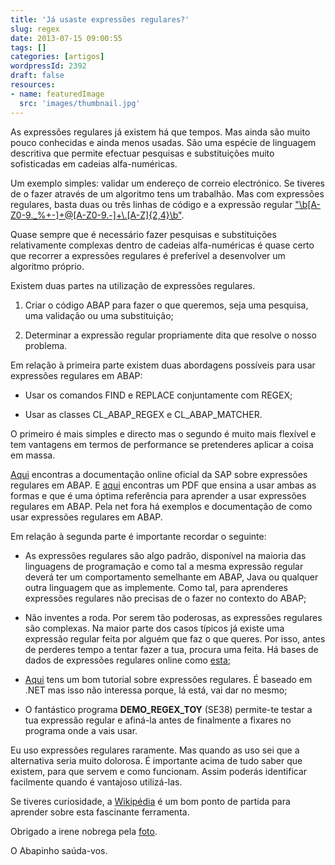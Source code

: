 ```yaml
---
title: 'Já usaste expressões regulares?'
slug: regex
date: 2013-07-15 09:00:55
tags: []
categories: [artigos]
wordpressId: 2392
draft: false
resources:
- name: featuredImage
  src: 'images/thumbnail.jpg'
---
```

As expressões regulares já existem há que tempos. Mas ainda são muito pouco conhecidas e ainda menos usadas. São uma espécie de linguagem descritiva que permite efectuar pesquisas e substituições muito sofisticadas em cadeias alfa-numéricas.

<!--more-->

Um exemplo simples: validar um endereço de correio electrónico. Se tiveres de o fazer através de um algoritmo tens um trabalhão. Mas com expressões regulares, basta duas ou três linhas de código e a expressão regular ["\b[A-Z0-9._%+-]+@[A-Z0-9.-]+\\.[A-Z]{2,4}\b"][1].

Quase sempre que é necessário fazer pesquisas e substituições relativamente complexas dentro de cadeias alfa-numéricas é quase certo que recorrer a expressões regulares é preferível a desenvolver um algoritmo próprio.

Existem duas partes na utilização de expressões regulares.

  1. Criar o código ABAP para fazer o que queremos, seja uma pesquisa, uma validação ou uma substituição;

  2. Determinar a expressão regular propriamente dita que resolve o nosso problema.

Em relação à primeira parte existem duas abordagens possíveis para usar expressões regulares em ABAP:

  * Usar os comandos FIND e REPLACE conjuntamente com REGEX;

  * Usar as classes CL_ABAP_REGEX e CL_ABAP_MATCHER.

O primeiro é mais simples e directo mas o segundo é muito mais flexível e tem vantagens em termos de performance se pretenderes aplicar a coisa em massa.

[Aqui][2] encontras a documentação online oficial da SAP sobre expressões regulares em ABAP. E [aqui][3] encontras um PDF que ensina a usar ambas as formas e que é uma óptima referência para aprender a usar expressões regulares em ABAP. Pela net fora há exemplos e documentação de como usar expressões regulares em ABAP.

Em relação à segunda parte é importante recordar o seguinte:

  * As expressões regulares são algo padrão, disponível na maioria das linguagens de programação e como tal a mesma expressão regular deverá ter um comportamento semelhante em ABAP, Java ou qualquer outra linguagem que as implemente. Como tal, para aprenderes expressões regulares não precisas de o fazer no contexto do ABAP;

  * Não inventes a roda. Por serem tão poderosas, as expressões regulares são complexas. Na maior parte dos casos típicos já existe uma expressão regular feita por alguém que faz o que queres. Por isso, antes de perderes tempo a tentar fazer a tua, procura uma feita. Há bases de dados de expressões regulares online como [esta][4];

  * [Aqui][5] tens um bom tutorial sobre expressões regulares. É baseado em .NET mas isso não interessa porque, lá está, vai dar no mesmo;

  * O fantástico programa **DEMO_REGEX_TOY** (SE38) permite-te testar a tua expressão regular e afiná-la antes de finalmente a fixares no programa onde a vais usar.

Eu uso expressões regulares raramente. Mas quando as uso sei que a alternativa seria muito dolorosa. É importante acima de tudo saber que existem, para que servem e como funcionam. Assim poderás identificar facilmente quando é vantajoso utilizá-las.

Se tiveres curiosidade, a [Wikipédia][6] é um bom ponto de partida para aprender sobre esta fascinante ferramenta.

Obrigado a irene nobrega pela [foto][7].

O Abapinho saúda-vos.

   [1]: https://www.regular-expressions.info/email.html
   [2]: https://help.sap.com/abapdocu_70/en/ABENREGULAR_EXPRESSIONS.htm
   [3]: https://www.sdn.sap.com/irj/scn/go/portal/prtroot/docs/library/uuid/902ce392-dfce-2d10-4ba9-b4f777843182?QuickLink=index&overridelayout=true&49533857875589
   [4]: https://regexlib.com/
   [5]: https://www.codeproject.com/Articles/9099/The-30-Minute-Regex-Tutorial
   [6]: https://en.wikipedia.org/wiki/Regular_expression
   [7]: https://www.flickr.com/photos/irenewn/2536788858/
